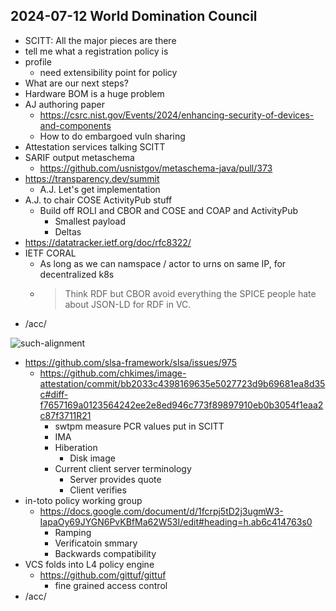 ## 2024-07-12 World Domination Council

- SCITT: All the major pieces are there
- tell me what a registration policy is
- profile
  - need extensibility point for policy
- What are our next steps?
- Hardware BOM is a huge problem
- AJ authoring paper
  - https://csrc.nist.gov/Events/2024/enhancing-security-of-devices-and-components
  - How to do embargoed vuln sharing
- Attestation services talking SCITT
- SARIF output metaschema
  - https://github.com/usnistgov/metaschema-java/pull/373
- https://transparency.dev/summit
  - A.J. Let's get implementation
- A.J. to chair COSE ActivityPub stuff
  - Build off ROLI and CBOR and COSE and COAP and ActivityPub
    - Smallest payload
    - Deltas
- https://datatracker.ietf.org/doc/rfc8322/
- IETF CORAL
  - As long as we can namspace / actor to urns on same IP, for decentralized k8s
  - > Think RDF but CBOR avoid everything the SPICE people hate about JSON-LD for RDF in  VC.
- /acc/

![such-alignment](https://user-images.githubusercontent.com/5950433/226707682-cfa8dbff-0908-4a34-8540-de729c62512f.png)

- https://github.com/slsa-framework/slsa/issues/975
  - https://github.com/chkimes/image-attestation/commit/bb2033c4398169635e5027723d9b69681ea8d35c#diff-f7657169a0123564242ee2e8ed946c773f89897910eb0b3054f1eaa2c87f3711R21
    - swtpm measure PCR values put in SCITT
    - IMA
    - Hiberation
      - Disk image
    - Current client server terminology
      - Server provides quote
      - Client verifies
- in-toto policy working group
  - https://docs.google.com/document/d/1fcrpj5tD2j3ugmW3-IapaOy69JYGN6PvKBfMa62W53I/edit#heading=h.ab6c414763s0
    - Ramping
    - Verificatoin smmary
    - Backwards compatibility
- VCS folds into L4 policy engine
  - https://github.com/gittuf/gittuf
    - fine grained access control
- /acc/